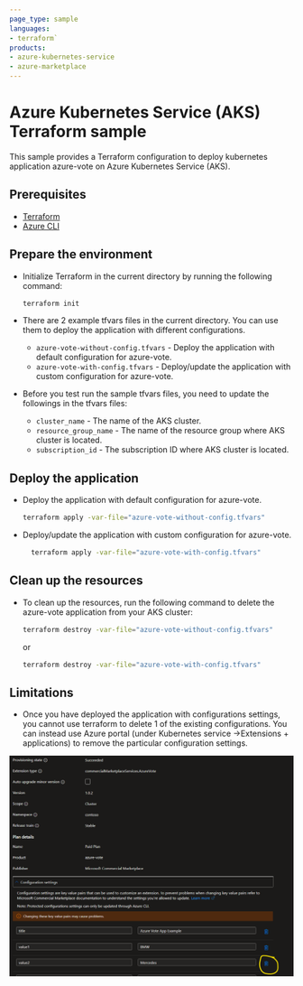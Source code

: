 ```yaml
---
page_type: sample
languages:
- terraform`
products:
- azure-kubernetes-service
- azure-marketplace
---
```


# Azure Kubernetes Service (AKS) Terraform sample

This sample provides a Terraform configuration to deploy kubernetes application azure-vote on Azure Kubernetes Service (AKS).

## Prerequisites

- [Terraform](https://www.terraform.io/downloads.html)
- [Azure CLI](https://docs.microsoft.com/en-us/cli/azure/install-azure-cli)



## Prepare the environment

- Initialize Terraform in the current directory by running the following command:

  ```bash
  terraform init
  ```

- There are 2 example tfvars files in the current directory. You can use them to deploy the application with different configurations.

  - `azure-vote-without-config.tfvars` - Deploy the application with default configuration for azure-vote.
  - `azure-vote-with-config.tfvars` - Deploy/update the application with custom configuration for azure-vote.

- Before you test run the sample tfvars files, you need to update the followings in the tfvars files:

  - `cluster_name` - The name of the AKS cluster.
  - `resource_group_name` - The name of the resource group where AKS cluster is located.
  - `subscription_id` - The subscription ID where AKS cluster is located.


## Deploy the application

- Deploy the application with default configuration for azure-vote.

  ```bash
  terraform apply -var-file="azure-vote-without-config.tfvars"
  ```


- Deploy/update the application with custom configuration for azure-vote.

  ```bash
    terraform apply -var-file="azure-vote-with-config.tfvars"
    ```

## Clean up the resources

- To clean up the resources, run the following command to delete the azure-vote application from your AKS cluster:

  ```bash
  terraform destroy -var-file="azure-vote-without-config.tfvars"
  ```

  or

  ```bash
  terraform destroy -var-file="azure-vote-with-config.tfvars"
  ```


## Limitations

- Once you have deployed the application with configurations settings, you cannot use terraform to delete 1 of the existing configurations. You can instead use Azure portal (under Kubernetes service ->Extensions + applications) to remove the particular configuration settings.

![alt text](image/deleteconfigurationsetting.png)
